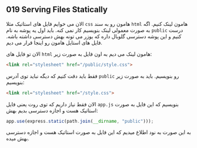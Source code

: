 ## 019 Serving Files Statically
الان می خوایم فایل های استاتیک مثلا `css` هامون رو به سند `html` هامون لینک کنیم. اگه به صورت معمولی لینک بنویسیم کار نمی کنه. باید اول یه پوشه به نام `public`
درست کنیم و این پوشه دسترسی گلوبال داره که یوزر می تونه بهش دسترسی داشته باشه. فایل های استایل هامون رو اینجا قرار می دیم.

الان تو فایل های `html` هامون لینک می دیم به اون فایل به صورت زیر:
```html
<link rel="stylesheet" href="/public/style.css">
```
فقط باید دقت کنیم که دیگه نباید توی آدرس `public` رو بنویسیم. باید به صورت زیر بنویسیم:
```html
<link rel="stylesheet" href="/style.css">
```
الان فقط نیاز داریم که توی روت یعنی فایل `app.js` بنویسیم که این فایل به صورت استاتیک هست و اجازه دسترسی بدیم بهش:
```js
app.use(express.static(path.join(__dirname, "public")));
```
به این صورت به نود اطلاع میدیم که این فایل به صورت استاتیک هست و اجازه دسترسی بهش میده.
